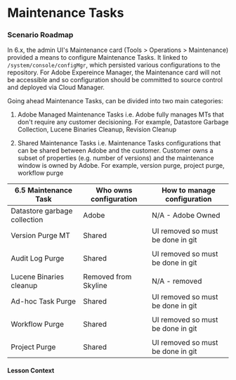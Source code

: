 
# Maintenance Tasks

### Scenario Roadmap

In 6.x, the admin UI's Maintenance card (Tools > Operations > Maintenance) provided a means to configure Maintenance Tasks. It linked to ` /system/console/configMgr `, which persisted various configurations to the repository. For 
Adobe Expereince Manager, the Maintenance card will not be accessible and so configuration should be committed to source control and deployed via Cloud Manager. 

Going ahead Maintenance Tasks, can be divided into two main categories: 

1. Adobe Managed Maintenance Tasks i.e. Adobe fully manages MTs that don't require any customer decisioning. For example, Datastore Garbage Collection, Lucene Binaries Cleanup, Revision Cleanup

2. Shared Maintenance Tasks i.e. Maintenance Tasks configurations that can be shared between Adobe and the customer. Customer owns a subset of properties (e.g. number of versions) and the
maintenance window is owned by Adobe. For example, version purge, project purge, workflow purge

| 6.5 Maintenance Task         | Who owns configuration | How to manage configuration       |
|------------------------------|------------------------|-----------------------------------|
| Datastore garbage collection | Adobe                  | N/A - Adobe Owned                 |
| Version Purge MT             | Shared                 | UI removed so must be done in git |
|                              |                        |                                   |
| Audit Log Purge              | Shared                 | UI removed so must be done in git |
|                              |                        |                                   |
| Lucene Binaries cleanup      | Removed from Skyline   | N/A - removed                     |
| Ad-hoc Task Purge            | Shared                 | UI removed so must be done in git |
|                              |                        |                                   |
| Workflow Purge               | Shared                 | UI removed so must be done in git |
|                              |                        |                                   |
| Project Purge                | Shared                 | UI removed so must be done in git |


#### Lesson Context

